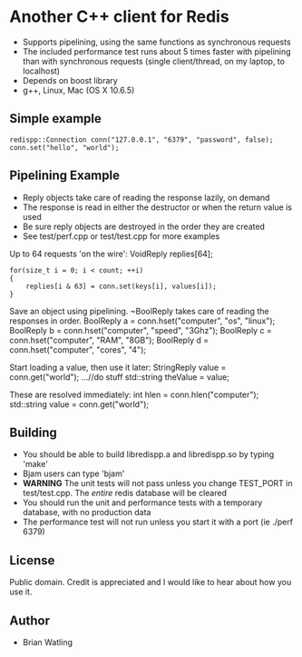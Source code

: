 # Another C++ client for Redis

- Supports pipelining, using the same functions as synchronous requests
- The included performance test runs about 5 times faster with pipelining than with synchronous requests (single client/thread, on my laptop, to localhost)
- Depends on boost library
- g++, Linux, Mac (OS X 10.6.5)

## Simple example

    redispp::Connection conn("127.0.0.1", "6379", "password", false);
    conn.set("hello", "world");

## Pipelining Example

- Reply objects take care of reading the response lazily, on demand
- The response is read in either the destructor or when the return value is used
- Be sure reply objects are destroyed in the order they are created
- See test/perf.cpp or test/test.cpp for more examples

Up to 64 requests 'on the wire':
    VoidReply replies[64];

    for(size_t i = 0; i < count; ++i)
    {
        replies[i & 63] = conn.set(keys[i], values[i]);
    }

Save an object using pipelining. ~BoolReply takes care of reading the responses in order.
    BoolReply a = conn.hset("computer", "os", "linux");
    BoolReply b = conn.hset("computer", "speed", "3Ghz");
    BoolReply c = conn.hset("computer", "RAM", "8GB");
    BoolReply d = conn.hset("computer", "cores", "4");

Start loading a value, then use it later:
    StringReply value = conn.get("world");
    ...//do stuff
    std::string theValue = value;

These are resolved immediately:
    int hlen = conn.hlen("computer");
    std::string value = conn.get("world");

## Building

- You should be able to build libredispp.a and libredispp.so by typing 'make'
- Bjam users can type 'bjam'
- **WARNING** The unit tests will not pass unless you change TEST_PORT in test/test.cpp. The *entire* redis database will be cleared
- You should run the unit and performance tests with a temporary database, with no production data
- The performance test will not run unless you start it with a port (ie ./perf 6379)

## License

Public domain. Credit is appreciated and I would like to hear about how you use it.

## Author

- Brian Watling

